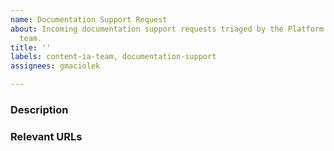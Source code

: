 ```yaml
---
name: Documentation Support Request
about: Incoming documentation support requests triaged by the Platform Content & IA
  team.
title: ''
labels: content-ia-team, documentation-support
assignees: gmaciolek

---
```


### Description




### Relevant URLs
